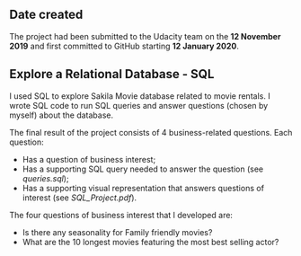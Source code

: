 ## Date created
The project had been submitted to the Udacity team on the **12 November 2019** and first committed to GitHub starting **12 January 2020**.

## Explore a Relational Database - SQL
I used SQL to explore Sakila Movie database related to movie rentals. I wrote SQL code to run SQL queries and answer questions (chosen by myself) about the database.

The final result of the project consists of 4 business-related questions. Each question:

* Has a question of business interest;
* Has a supporting SQL query needed to answer the question (see *queries.sql*);
* Has a supporting visual representation that answers  questions of interest (see *SQL_Project.pdf*).

The four questions of business interest that I developed are:

* Is there any seasonality for Family
friendly movies?
* What are the 10 longest movies featuring the most best
selling actor?
